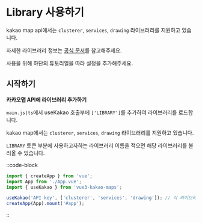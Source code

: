 # Library 사용하기

kakao map api에서는 `clusterer`, `services`, `drawing` 라이브러리를 지원하고 있습니다.

자세한 라이브러리 정보는 [공식 문서](https://apis.map.kakao.com/web/guide/#library)를 참고해주세요.

사용을 위해 하단의 튜토리얼을 따라 설정을 추가해주세요.

## 시작하기

**카카오맵 API에 라이브러리 추가하기**

`main.js|ts`에서 useKakao 호출부에 `['LIBRARY']`를 추가하여 라이브러리를 로드합니다.

kakao map에서는 `clusterer`, `services`, `drawing` 라이브러리를 지원하고 있습니다.

`LIBRARY` 토큰 부분에 사용하고자하는 라이브러리 이름을 적으면 해당 라이브러리를 불러올 수 있습니다.

::code-block

```js
import { createApp } from 'vue';
import App from './App.vue';
import { useKakao } from 'vue3-kakao-maps';

useKakao('API key', ['clusterer', 'services', 'drawing']); // 각 라이브러리는 ',(콤마)'로 구분합니다.
createApp(App).mount('#app');
```

::

